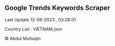 

## Google Trends Keywords Scraper 
 
Last Update 12-06-2023 , 03:28:01

Country List :
VIETNAM.json



© Abdul Muttaqin 
